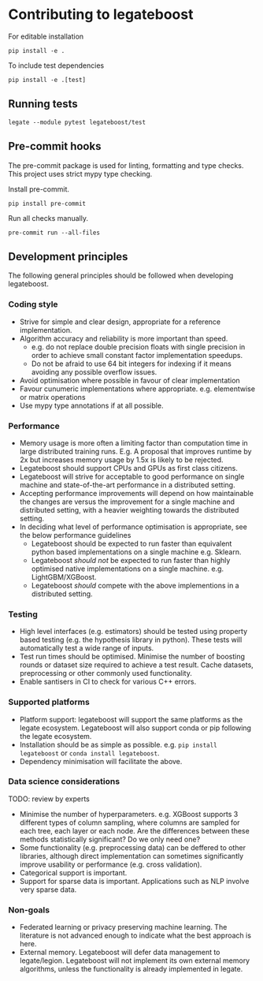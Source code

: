 # Contributing to legateboost

For editable installation
```
pip install -e .
```
To include test dependencies
```
pip install -e .[test]
```

## Running tests
```
legate --module pytest legateboost/test
```

## Pre-commit hooks

The pre-commit package is used for linting, formatting and type checks. This project uses strict mypy type checking.

Install pre-commit.
```
pip install pre-commit
```
Run all checks manually.
```
pre-commit run --all-files
```
## Development principles

The following general principles should be followed when developing legateboost.

### Coding style

- Strive for simple and clear design, appropriate for a reference implementation.
- Algorithm accuracy and reliability is more important than speed.
    - e.g. do not replace double precision floats with single precision in order to achieve small constant factor implementation speedups.
    - Do not be afraid to use 64 bit integers for indexing if it means avoiding any possible overflow issues.
- Avoid optimisation where possible in favour of clear implementation
- Favour cunumeric implementations where appropriate. e.g. elementwise or matrix operations
- Use mypy type annotations if at all possible.

### Performance

- Memory usage is more often a limiting factor than computation time in large distributed training runs. E.g. A proposal that improves runtime by 2x but increases memory usage by 1.5x is likely to be rejected.
- Legateboost should support CPUs and GPUs as first class citizens.
- Legateboost will strive for acceptable to good performance on single machine and state-of-the-art performance in a distributed setting.
- Accepting performance improvements will depend on how maintainable the changes are versus the improvement for a single machine and distributed setting, with a heavier weighting towards the distributed setting.
- In deciding what level of performance optimisation is appropriate, see the below performance guidelines
    - Legateboost should be expected to run faster than equivalent python based implementations on a single machine e.g. Sklearn.
    - Legateboost <em>should not</em> be expected to run faster than highly optimised native implementations on a single machine. e.g. LightGBM/XGBoost.
    - Legateboost <em>should</em> compete with the above implementions in a distributed setting.

### Testing

- High level interfaces (e.g. estimators) should be tested using property based testing (e.g. the hypothesis library in python). These tests will automatically test a wide range of inputs.
- Test run times should be optimised. Minimise the number of boosting rounds or dataset size required to achieve a test result. Cache datasets, preprocessing or other commonly used functionality.
- Enable santisers in CI to check for various C++ errors.

### Supported platforms

- Platform support: legateboost will support the same platforms as the legate ecosystem. Legateboost will also support conda or pip following the legate ecosystem.
- Installation should be as simple as possible. e.g. `pip install legateboost` or `conda install legateboost`.
- Dependency minimisation will facilitate the above.

### Data science considerations
TODO: review by experts
- Minimise the number of hyperparameters. e.g. XGBoost supports 3 different types of column sampling, where columns are sampled for each tree, each layer or each node. Are the differences between these methods statistically significant? Do we only need one?
- Some functionality (e.g. preprocessing data) can be deffered to other libraries, although direct implementation can sometimes significantly improve usability or performance (e.g. cross validation).
- Categorical support is important.
- Support for sparse data is important. Applications such as NLP involve very sparse data.

### Non-goals
- Federated learning or privacy preserving machine learning. The literature is not advanced enough to indicate what the best approach is here.
- External memory. Legateboost will defer data management to legate/legion. Legateboost will not implement its own external memory algorithms, unless the functionality is already implemented in legate.
